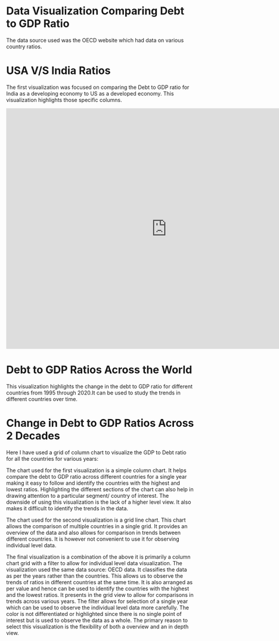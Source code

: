 # Data Visualization Comparing Debt to GDP Ratio #

The data source used was the OECD website which had data on various country ratios.

# USA V/S India Ratios #
 
 The first visualization was focused on comparing the Debt to GDP ratio for India as a developing economy to US as a developed economy. This visualization highlights those specific columns.

<iframe src="https://data.oecd.org/chart/6BlW" width="860" height="645" style="border: 0" mozallowfullscreen="true" webkitallowfullscreen="true" allowfullscreen="true"><a href="https://data.oecd.org/chart/6BlW" target="_blank">OECD Chart: General government debt, Total, % of GDP, Annual, 2017</a></iframe>

# Debt to GDP Ratios Across the World #

This visualization highlights the change in the debt to GDP ratio for different countries from 1995 through 2020.It can be used to study the trends in different countries over time.
<div class="flourish-embed flourish-chart" data-src="visualisation/8566631"><script src="https://public.flourish.studio/resources/embed.js"></script></div>

# Change in Debt to GDP Ratios Across 2 Decades #

Here I have used a grid of column chart to visualize the GDP to Debt ratio for all the countries for various years:

<div class="flourish-embed flourish-chart" data-src="visualisation/8567853"><script src="https://public.flourish.studio/resources/embed.js"></script></div>


The chart used for the first visualization is a simple column chart. It helps compare the debt to GDP ratio across different countries for a single year making it easy to follow and identify the countries with the highest and lowest ratios. Highlighting the different sections of the chart can also help in drawing attention to a particular segment/ country of interest. The downside of using this visualization is the lack of a higher level view. It also makes it difficult to identify the trends in the data.

The chart used for the second visualization is a grid line chart. This chart allows the comparison of multiple countries in a single grid. It provides an overview of the data and also allows for comparison in trends between different countries. It is however not convenient to use it for observing individual level data.

The final visualization is a combination of the above it is primarily a column chart grid with a filter to allow for individual level data visualization. The visualization used the same data source: OECD data. It classifies the data as per the years rather than the countries. This allows us to observe the trends of ratios in different countries at the same time. It is also arranged as per value and hence can be used to identify the countries with the highest and the lowest ratios. It presents in the grid view to allow for comparisons in trends across various years. The filter allows for selection of a single year which can be used to observe the individual level data more carefully. The color is not differentiated or highlighted since there is no single point of interest but is used to observe the data as a whole. The primary reason to select this visualization is the flexibility of both a overview and an in depth view.
